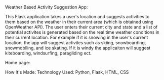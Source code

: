 Weather Based Activity Suggestion App: 

This Flask application takes a user's location and suggests activities to them based on the weather in their current area (which is obtained using OpenWeather API). The user enters their current city and state and a list of potential activites is generated based on the real time weather conditions in their current location. For example if it is snowing in the user's current location, the app will suggest activites such as skiing, snowboarding, snowmobiling, and ice skating. If it is windy the applicaiton will suggest kiteboarding, windsurfing, paragliding ect.

Home page: 


How It's Made: 
Technology Used: Python, Flask, HTML, CSS
